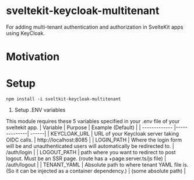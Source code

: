 # sveltekit-keycloak-multitenant
For adding multi-tenant authentication and authorization in SvelteKit apps using KeyCloak.


# Motivation


# Setup

```
npm install -i sveltkit-keycloak-multitenant
```

1. Setup .ENV variables

This module requires these 5 variables specified in your .env file of your sveltekit app.
| Variable      | Purpose      | Example (Default)  |
| ------------- |--------------| ------|
| KEYCLOAK_URL  | URL of your Keycloak server taking OIDC calls. | http://localhost:8085 |
| LOGIN_PATH    | Where the login form will be and unauthenticated users will automatically be redirected to. | /auth/login  |
| LOGOUT_PATH   | path where you want to redirect to post logout.  Must be an SSR page. (route has a +page.server.ts/js file) | /auth/logout |
| TENANT_YAML   | Absolute path to where tenant YAML file is.  (So it can be injected as a container dependency.)    | (some absolute path) |


